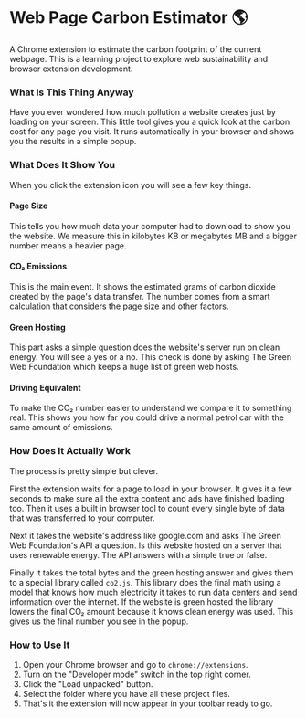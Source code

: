# Web Page Carbon Estimator 🌎

A Chrome extension to estimate the carbon footprint of the current webpage. This is a learning project to explore web sustainability and browser extension development.

### What Is This Thing Anyway

Have you ever wondered how much pollution a website creates just by loading on your screen. This little tool gives you a quick look at the carbon cost for any page you visit. It runs automatically in your browser and shows you the results in a simple popup.

### What Does It Show You

When you click the extension icon you will see a few key things.

#### Page Size
This tells you how much data your computer had to download to show you the website. We measure this in kilobytes KB or megabytes MB and a bigger number means a heavier page.

#### CO₂ Emissions
This is the main event. It shows the estimated grams of carbon dioxide created by the page's data transfer. The number comes from a smart calculation that considers the page size and other factors.

#### Green Hosting
This part asks a simple question does the website's server run on clean energy. You will see a yes or a no. This check is done by asking The Green Web Foundation which keeps a huge list of green web hosts.

#### Driving Equivalent
To make the CO₂ number easier to understand we compare it to something real. This shows you how far you could drive a normal petrol car with the same amount of emissions.

### How Does It Actually Work

The process is pretty simple but clever.

First the extension waits for a page to load in your browser. It gives it a few seconds to make sure all the extra content and ads have finished loading too. Then it uses a built in browser tool to count every single byte of data that was transferred to your computer.

Next it takes the website's address like google.com and asks The Green Web Foundation's API a question. Is this website hosted on a server that uses renewable energy. The API answers with a simple true or false.

Finally it takes the total bytes and the green hosting answer and gives them to a special library called `co2.js`. This library does the final math using a model that knows how much electricity it takes to run data centers and send information over the internet. If the website is green hosted the library lowers the final CO₂ amount because it knows clean energy was used. This gives us the final number you see in the popup.

### How to Use It

1.  Open your Chrome browser and go to `chrome://extensions`.
2.  Turn on the "Developer mode" switch in the top right corner.
3.  Click the "Load unpacked" button.
4.  Select the folder where you have all these project files.
5.  That's it the extension will now appear in your toolbar ready to go.